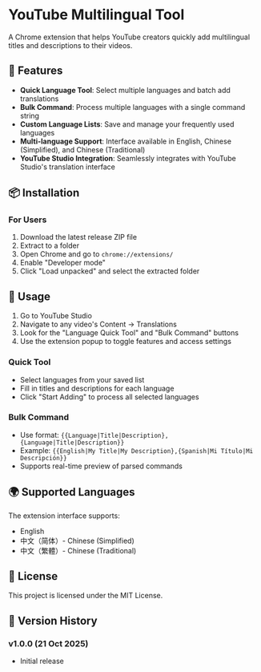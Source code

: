 # YouTube Multilingual Tool

A Chrome extension that helps YouTube creators quickly add multilingual titles and descriptions to their videos.

## 🚀 Features

- **Quick Language Tool**: Select multiple languages and batch add translations
- **Bulk Command**: Process multiple languages with a single command string
- **Custom Language Lists**: Save and manage your frequently used languages
- **Multi-language Support**: Interface available in English, Chinese (Simplified), and Chinese (Traditional)
- **YouTube Studio Integration**: Seamlessly integrates with YouTube Studio's translation interface

## 📦 Installation

### For Users
1. Download the latest release ZIP file
2. Extract to a folder
3. Open Chrome and go to `chrome://extensions/`
4. Enable "Developer mode"
5. Click "Load unpacked" and select the extracted folder


## 🎯 Usage

1. Go to YouTube Studio
2. Navigate to any video's Content → Translations
3. Look for the "Language Quick Tool" and "Bulk Command" buttons
4. Use the extension popup to toggle features and access settings

### Quick Tool
- Select languages from your saved list
- Fill in titles and descriptions for each language
- Click "Start Adding" to process all selected languages

### Bulk Command
- Use format: `{{Language|Title|Description},{Language|Title|Description}}`
- Example: `{{English|My Title|My Description},{Spanish|Mi Título|Mi Descripción}}`
- Supports real-time preview of parsed commands

## 🌍 Supported Languages

The extension interface supports:
- English
- 中文（简体）- Chinese (Simplified)
- 中文（繁體）- Chinese (Traditional)


## 📄 License

This project is licensed under the MIT License.

## 🔄 Version History

### v1.0.0 (21 Oct 2025)
- Initial release
